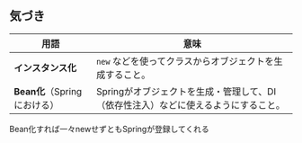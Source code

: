 

## 気づき
|用語|意味|
|---|---|
|**インスタンス化**|`new` などを使ってクラスからオブジェクトを生成すること。|
|**Bean化**（Springにおける）|Springがオブジェクトを生成・管理して、DI（依存性注入）などに使えるようにすること。|

Bean化すれば一々newせずともSpringが登録してくれる